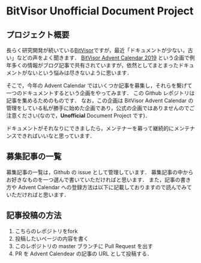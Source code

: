 # BitVisor Unofficial Document Project
## プロジェクト概要
長らく研究開発が続いている[BitVisor](https://bitvisor.org/ "BitVisor")ですが，最近「ドキュメントが少ない，古い」などの声をよく聞きます．
[BitVisor Advent Calendar 2019](https://qiita.com/advent-calendar/2019/bitvisor "BitVisor Advent Calendar") という企画で例年多くの情報がブログ記事で共有されていますが，依然としてまとまったドキュメントがないという悩みは尽きないように思います．

そこで，今年の Advent Calendar ではいくつか記事を募集し，それらを繋げて一つのドキュメントするという企画をやってみます．
この Github レポジトリは記事を集めるためのものです．
なお，この企画は BitVisor Advent Calendar の管理をしている私が勝手に始めた企画であり，公式の企画ではありませんのでご注意ください(なので，**Unofficial** Document Project です)．

ドキュメントがそれなりにできましたら，メンテナーを募って継続的にメンテナンスできればいいなと思っています．

## 募集記事の一覧
募集記事の一覧は，Github の issue として管理しています．
募集記事の中からお好きなものを一つ選んで書いていただければと思います．
また，記事の書き方や Advent Calendar への登録方法は以下に記載しておりますので読んでみていただければと思います．

## 記事投稿の方法
1. こちらのレポジトリをfork 
2. 投稿したいページの内容を書く
3. このレポジトリの master ブランチに Pull Request を出す
4. PR を Advent Calendear の記事の URL として投稿する．

